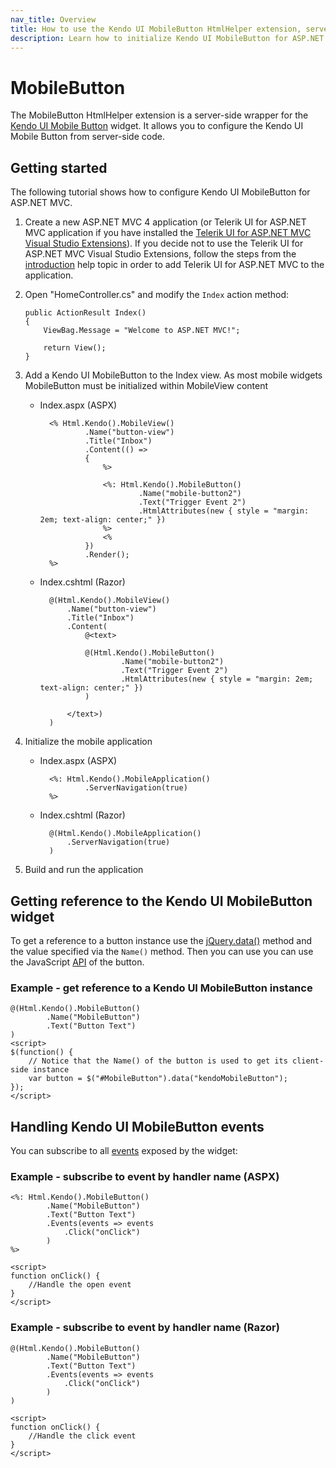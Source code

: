 ```yaml
---
nav_title: Overview
title: How to use the Kendo UI MobileButton HtmlHelper extension, server-side ASP.NET MVC wrapper for Kendo UI Mobile Button widget
description: Learn how to initialize Kendo UI MobileButton for ASP.NET MVC, handle Kendo UI MobileButton Events, access an existing button with MobileButton HtmlHelper extension documentation.
---
```


# MobileButton

The MobileButton HtmlHelper extension is a server-side wrapper for the [Kendo UI Mobile Button](/api/mobile/button) widget. It allows you to configure the Kendo UI Mobile Button
from server-side code.

## Getting started

The following tutorial shows how to configure Kendo UI MobileButton for ASP.NET MVC.

1.  Create a new ASP.NET MVC 4 application (or Telerik UI for ASP.NET MVC application if you have installed the [Telerik UI for ASP.NET MVC Visual Studio Extensions](/getting-started/using-kendo-with/aspnet-mvc/introduction#kendo-ui-for-asp.net-mvc-visual-studio-extensions)).
If you decide not to use the Telerik UI for ASP.NET MVC Visual Studio Extensions, follow the steps from the [introduction](/getting-started/using-kendo-with/aspnet-mvc/introduction) help topic in order
to add Telerik UI for ASP.NET MVC to the application.
1.  Open "HomeController.cs" and modify the `Index` action method:

        public ActionResult Index()
        {
            ViewBag.Message = "Welcome to ASP.NET MVC!";

            return View();
        }
1. Add a Kendo UI MobileButton to the Index view. As most mobile widgets MobileButton must be initialized within MobileView content
    - Index.aspx (ASPX)

            <% Html.Kendo().MobileView()
                    .Name("button-view")
                    .Title("Inbox")
                    .Content(() =>
                    {
                        %>

                        <%: Html.Kendo().MobileButton()
                                .Name("mobile-button2")
                                .Text("Trigger Event 2")
                                .HtmlAttributes(new { style = "margin: 2em; text-align: center;" })
                        %>
                        <%
                    })
                    .Render();
            %>

    - Index.cshtml (Razor)

            @(Html.Kendo().MobileView()
                .Name("button-view")
                .Title("Inbox")
                .Content(
                    @<text>

                    @(Html.Kendo().MobileButton()
                            .Name("mobile-button2")
                            .Text("Trigger Event 2")
                            .HtmlAttributes(new { style = "margin: 2em; text-align: center;" })
                    )

                </text>)
            )

1. Initialize the mobile application
    - Index.aspx (ASPX)

            <%: Html.Kendo().MobileApplication()
                    .ServerNavigation(true)
            %>

    - Index.cshtml (Razor)

            @(Html.Kendo().MobileApplication()
                .ServerNavigation(true)
            )

1. Build and run the application

## Getting reference to the Kendo UI MobileButton widget

To get a reference to a button instance use the [jQuery.data()](http://api.jquery.com/jQuery.data/) method and the value specified via the `Name()` method.
Then you can use you can use the JavaScript [API](/api/mobile/button#methods) of the button.

### Example - get reference to a Kendo UI MobileButton instance

    @(Html.Kendo().MobileButton()
            .Name("MobileButton")
            .Text("Button Text")
    )
    <script>
    $(function() {
        // Notice that the Name() of the button is used to get its client-side instance
        var button = $("#MobileButton").data("kendoMobileButton");
    });
    </script>


## Handling Kendo UI MobileButton events

You can subscribe to all [events](/api/mobile/button#events) exposed by the widget:

### Example - subscribe to event by handler name (ASPX)

    <%: Html.Kendo().MobileButton()
            .Name("MobileButton")
            .Text("Button Text")
            .Events(events => events
                .Click("onClick")
            )
    %>

    <script>
    function onClick() {
        //Handle the open event
    }
    </script>


### Example - subscribe to event by handler name (Razor)

    @(Html.Kendo().MobileButton()
            .Name("MobileButton")
            .Text("Button Text")
            .Events(events => events
                .Click("onClick")
            )
    )

    <script>
    function onClick() {
        //Handle the click event
    }
    </script>
